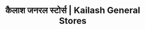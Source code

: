 ---
title: "कैलाश जनरल स्टोर्स | Kailash General Stores"
url: /jodhpur/kailaash-jnrl-sttors-kailash-general-stores/
shop: Supermarkt
---
